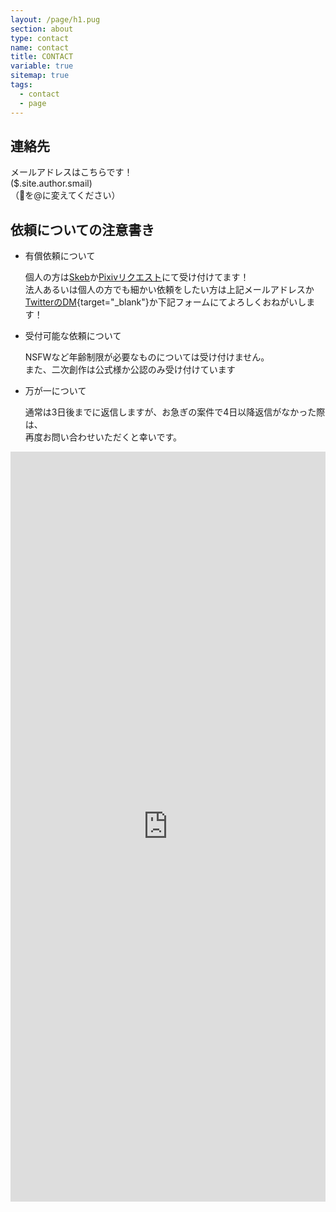```yaml
---
layout: /page/h1.pug
section: about
type: contact
name: contact
title: CONTACT
variable: true
sitemap: true
tags:
  - contact
  - page
---
```


## 連絡先

メールアドレスはこちらです！\
($.site.author.smail)\
（🐏を@に変えてください）

## 依頼についての注意書き

- 有償依頼について

  個人の方は[Skeb](https://skeb.jp/@kouwtkz)か[Pixivリクエスト](https://www.pixiv.net/users/5577703/request)にて受け付けてます！\
  法人あるいは個人の方でも細かい依頼をしたい方は上記メールアドレスか[TwitterのDM](https://twitter.com/($.site.author.twitter.account)){target="_blank"}か下記フォームにてよろしくおねがいします！

- 受付可能な依頼について

  NSFWなど年齢制限が必要なものについては受け付けません。\
  また、二次創作は公式様か公認のみ受け付けています

- 万が一について​

  通常は3日後までに返信しますが、お急ぎの案件で4日以降返信がなかった際は、\
  再度お問い合わせいただくと幸いです。

<div style="-webkit-overflow-scrolling:touch !important;"><iframe src="https://docs.google.com/forms/d/e/1FAIpQLSf3RJfxAa_ZTrZCg-1rIQXECSqs5vocJjLj2RhmTuqT7vJaCw/viewform?embedded=true" width="100%" height="1200" frameborder="0" marginheight="0" marginwidth="0">読み込んでいます…</iframe></div>
